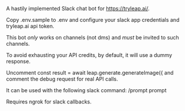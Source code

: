 A hastily implemented Slack chat bot for https://tryleap.ai/.

Copy .env.sample to .env and configure your slack app credentials and tryleap.ai api token.

This bot _only_ works on channels (not dms) and _must_ be invited to such channels.

To avoid exhausting your API credits, by default, it will use a dummy response.

Uncomment const result = await leap.generate.generateImage({ and comment the debug request for real API calls.

It can be used with the following slack command: /prompt prompt

Requires ngrok for slack callbacks.